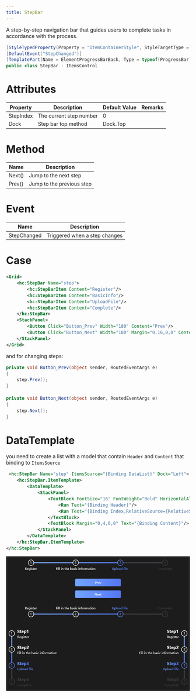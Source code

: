 ```yaml
---
title: StepBar
---
```


A step-by-step navigation bar that guides users to complete tasks in accordance with the process.

```cs
[StyleTypedProperty(Property = "ItemContainerStyle", StyleTargetType = typeof(StepBarItem))]
[DefaultEvent("StepChanged")]
[TemplatePart(Name = ElementProgressBarBack, Type = typeof(ProgressBar))]
public class StepBar : ItemsControl
```

# Attributes
|Property|Description|Default Value|Remarks|
|-|-|-|-|
|StepIndex|The current step number|0||
|Dock|Step bar top method|Dock.Top|||

# Method
|Name|Description|
|-|-|
| Next() | Jump to the next step |
| Prev() | Jump to the previous step |

# Event
|Name|Description|
|-|-|
| StepChanged | Triggered when a step changes |

# Case

```xml
<Grid>
    <hc:StepBar Name="step">
        <hc:StepBarItem Content="Register"/>
        <hc:StepBarItem Content="BasicInfo"/>
        <hc:StepBarItem Content="UploadFile"/>
        <hc:StepBarItem Content="Complete"/>
    </hc:StepBar>
    <StackPanel>
        <Button Click="Button_Prev" Width="180" Content="Prev"/>
        <Button Click="Button_Next" Width="180" Margin="0,16,0,0" Content="Next"/>
    </StackPanel>
</Grid>
```
and for changing steps:

``` CS
private void Button_Prev(object sender, RoutedEventArgs e)
{
    step.Prev();
}

private void Button_Next(object sender, RoutedEventArgs e)
{
    step.Next();
}

```

# DataTemplate
you need to create a list with a model that contain `Header` and `Content` that binding to `ItemsSource`

``` xml
 <hc:StepBar Name="step" ItemsSource="{Binding DataList}" Dock="Left">
    <hc:StepBar.ItemTemplate>
        <DataTemplate>
            <StackPanel>
                <TextBlock FontSize="16" FontWeight="Bold" HorizontalAlignment="Left">
                    <Run Text="{Binding Header}"/>
                    <Run Text="{Binding Index,RelativeSource={RelativeSource AncestorType=hc:StepBarItem}}"/>
                </TextBlock>
                <TextBlock Margin="0,4,0,0" Text="{Binding Content}"/>
            </StackPanel>
        </DataTemplate>
    </hc:StepBar.ItemTemplate>
</hc:StepBar>
```

![StepBar](https://raw.githubusercontent.com/HandyOrg/HandyOrgResource/master/HandyControl/Resources/StepBar.png)
